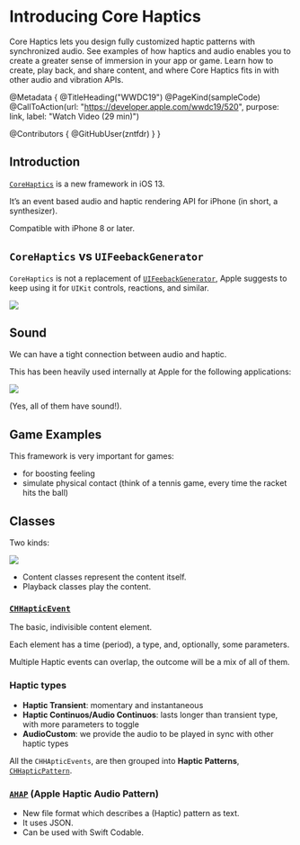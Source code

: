# Introducing Core Haptics

Core Haptics lets you design fully customized haptic patterns with synchronized audio. See examples of how haptics and audio enables you to create a greater sense of immersion in your app or game. Learn how to create, play back, and share content, and where Core Haptics fits in with other audio and vibration APIs.

@Metadata {
   @TitleHeading("WWDC19")
   @PageKind(sampleCode)
   @CallToAction(url: "https://developer.apple.com/wwdc19/520", purpose: link, label: "Watch Video (29 min)")

   @Contributors {
      @GitHubUser(zntfdr)
   }
}



## Introduction

[`CoreHaptics`][CHDocs] is a new framework in iOS 13.

It’s an event based audio and haptic rendering API for iPhone (in short, a synthesizer).

Compatible with iPhone 8 or later.

## `CoreHaptics` vs `UIFeebackGenerator`

`CoreHaptics` is not a replacement of [`UIFeebackGenerator`][FGDocs], Apple suggests to keep using it for `UIKit` controls, reactions, and similar.

![][chVSfgImage]

## Sound

We can have a tight connection between audio and haptic. 

This has been heavily used internally at Apple for the following applications:

![][devicesImage]

(Yes, all of them have sound!).

## Game Examples

This framework is very important for games:

- for boosting feeling
- simulate physical contact (think of a tennis game, every time the racket hits the ball)

## Classes

Two kinds:

![][classesImage]

- Content classes represent the content itself.
- Playback classes play the content.

### [`CHHapticEvent`][CHHEDocs]

The basic, indivisible content element.

Each element has a time (period), a type, and, optionally, some parameters.

Multiple Haptic events can overlap, the outcome will be a mix of all of them.

### Haptic types

- **Haptic Transient**: momentary and instantaneous
- **Haptic Continuos/Audio Continuos**: lasts longer than transient type, with more parameters to toggle
- **AudioCustom**: we provide the audio to be played in sync with other haptic types

All the `CHHApticEvents`, are then grouped into **Haptic Patterns**, [`CHHapticPattern`][CHHPDocs].

### [`AHAP`][AHAPDocs] (Apple Haptic Audio Pattern)

- New file format which describes a (Haptic) pattern as text.
- It uses JSON.
- Can be used with Swift Codable.

[CHDocs]: https://developer.apple.com/documentation/corehaptics
[FGDocs]: https://developer.apple.com/documentation/uikit/uifeedbackgenerator
[CHHEDocs]: https://developer.apple.com/documentation/corehaptics/chhapticevent
[CHHPDocs]: https://developer.apple.com/documentation/corehaptics/chhapticpattern
[AHAPDocs]: https://developer.apple.com/documentation/corehaptics/representing_haptic_patterns_in_ahap_files

[chVSfgImage]: chVSfg.png
[devicesImage]: devices.png
[classesImage]: classes.png